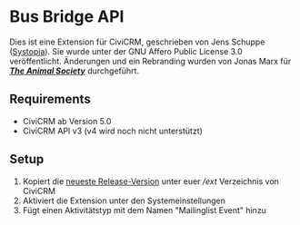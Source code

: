 # Bus Bridge API

Dies ist eine Extension für CiviCRM, geschrieben von Jens Schuppe ([Systopia](https://systopia.de)). Sie wurde unter der GNU Affero Public License 3.0 veröffentlicht.
Änderungen und ein Rebranding wurden von Jonas Marx für ***[The Animal Society](https://animalsociety.de)*** durchgeführt.

## Requirements

- CiviCRM ab Version 5.0
- CiviCRM API v3 (v4 wird noch nicht unterstützt)

## Setup

1. Kopiert die [neueste Release-Version](https://github.com/jonasTAS/Bus-Bridge/releases) unter euer */ext* Verzeichnis von CiviCRM
2. Aktiviert die Extension unter den Systemeinstellungen
3. Fügt einen Aktivitätstyp mit dem Namen "Mailinglist Event" hinzu